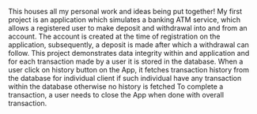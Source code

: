 This houses all my personal work and ideas being put together! 
My first project is an application which simulates a banking ATM service, which allows a registered user to make deposit and withdrawal into and from an account.
The account is created at the time of registration on the application, subsequently, a deposit is made after which a withdrawal can follow. 
This project demonstrates data integrity within and application and for each transaction made by a user it is stored in the database. 
When a user click on history button on the App, it fetches transaction history from the database for individual client if such individual have any transaction within the database 
otherwise no history is fetched To complete a transaction, a user needs to close the App when done with overall transaction.
